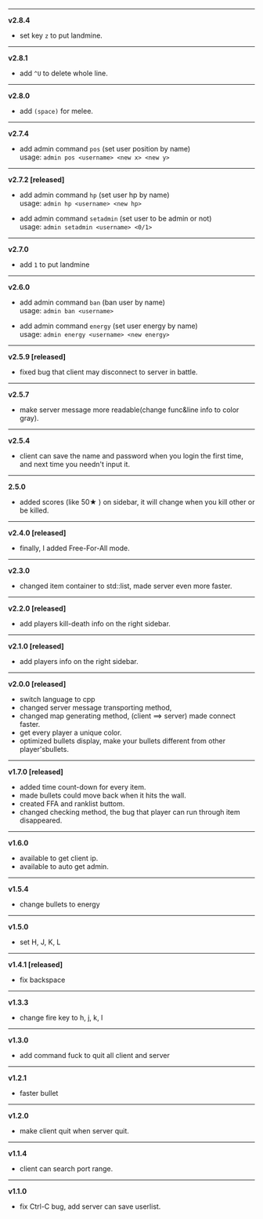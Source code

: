 ----
**v2.8.4**
- set key `z` to put landmine.

-----
**v2.8.1**
- add `^U` to delete whole line.

-----
**v2.8.0**
- add `(space)` for melee.

-----
**v2.7.4**
- add admin command `pos` (set user position by name)  
  usage: `admin pos <username> <new x> <new y>`

-----
**v2.7.2 [released]**
- add admin command `hp` (set user hp by name)  
  usage: `admin hp <username> <new hp>`

- add admin command `setadmin` (set user to be admin or not)  
  usage: `admin setadmin <username> <0/1>`

-----
**v2.7.0**
- add `1` to put landmine

-----

**v2.6.0**
- add admin command `ban` (ban user by name)  
  usage: `admin ban <username>`

- add admin command `energy` (set user energy by name)  
  usage: `admin energy <username> <new energy>`

-----
**v2.5.9 [released]**
- fixed bug that client may disconnect to server in battle.

-----
**v2.5.7**
- make server message more readable(change func&line info to color gray).

-----
**v2.5.4**
- client can save the name and password when you login the first time, and next time you needn't input it.

-----

**2.5.0**
- added scores (like 50★ ) on sidebar, it will change when you kill other or be killed.
-------

**v2.4.0 [released]**

- finally, I added Free-For-All mode.

--------
**v2.3.0**

- changed item container to std::list, made server even more faster.

-----------
**v2.2.0 [released]**

- add players kill-death info on the right sidebar.
-------

**v2.1.0 [released]**
- add players info on the right sidebar.  

-----------

**v2.0.0 [released]**  
- switch language to cpp
- changed server message transporting method,   
- changed map generating method, (client ==> server) made connect faster.
- get every player a unique color.  
- optimized bullets display, make your bullets different from other player'sbullets.  
  
--------------

**v1.7.0 [released]**  
- added time count-down for every item.  
- made bullets could move back when it hits the wall.  
- created FFA and ranklist buttom.  
- changed checking method, the bug that player can run through item disappeared.
  
--------------

**v1.6.0**  
- available to get client ip.  
- available to auto get admin.  
  
--------------
**v1.5.4**  
- change bullets to energy  
  
--------------
**v1.5.0**  
- set H, J, K, L  
  
--------------
**v1.4.1 [released]**  
- fix backspace  
  
--------------
**v1.3.3**  
- change fire key to h, j, k, l  
  
--------------
**v1.3.0**  
- add command fuck to quit all client and server  
  
--------------
**v1.2.1**  
- faster bullet  
  
--------------
**v1.2.0**  
- make client quit when server quit.  

--------------
**v1.1.4**
- client can search port range.
  
-------------
**v1.1.0**  
- fix Ctrl-C bug, add server can save userlist.  
